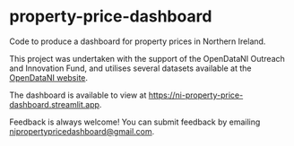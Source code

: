 # property-price-dashboard
Code to produce a dashboard for property prices in Northern Ireland.

This project was undertaken with the support of the OpenDataNI Outreach and Innovation Fund, and utilises
several datasets available at the [OpenDataNI website](https://admin.opendatani.gov.uk).

The dashboard is available to view at https://ni-property-price-dashboard.streamlit.app.

Feedback is always welcome! You can submit feedback by emailing nipropertypricedashboard@gmail.com.